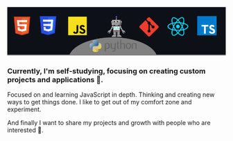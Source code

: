 <img src="assets/banner1.png" alt="banner" />
  
### Currently, I'm self-studying, focusing on creating custom projects and applications 🖤.
Focused on and learning JavaScript in depth.
Thinking and creating new ways to get things done. 
I like to get out of my comfort zone and experiment.




And finally I want to share my projects and growth with people who are interested 🐰. 
